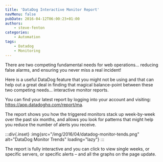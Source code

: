 ```yaml
---
title: 'DataDog Interactive Monitor Report'
navMenu: false
pubDate: 2016-04-12T06:00:23+01:00
authors:
    - steve-fenton
categories:
    - Automation
tags:
    - Datadog
    - Monitoring
---
```


There are two competing fundamental needs for web operations… reducing false alarms, and ensuring you never miss a real incident!

Here is a useful DataDog feature that you might not be using and that can help out a great deal in finding that magical balance-point between these two competing needs… interactive monitor reports.

You can find your latest report by logging into your account and visiting: <https://app.datadoghq.com/report/ma>.

The report shows you how the triggered monitors stack up week-by-week over the past six months, and allows you look for patterns that might help you reduce the number of alerts you receive.

:::div{.inset}
:img{src="/img/2016/04/datadog-monitor-tends.png" alt="DataDog Monitor Trends" loading="lazy"}
:::

The report is fully interactive and you can click to view single weeks, or specific servers, or specific alerts – and all the graphs on the page update.